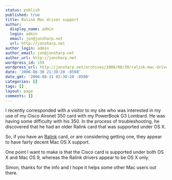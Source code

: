 ```yaml
---
status: publish
published: true
title: Ralink Mac driver support
author:
  display_name: admin
  login: admin
  email: jon@jonsharp.net
  url: http://jonsharp.net
author_login: admin
author_email: jon@jonsharp.net
author_url: http://jonsharp.net
wordpress_id: 159
wordpress_url: http://jonsharp.net/archives/2006/08/30/ralink-mac-driver-support/
date: '2006-08-30 21:30:20 -0500'
date_gmt: '2006-08-31 02:30:20 -0500'
categories: []
tags: []
layout: page
comments: []
---
```

I recently corresponded with a visitor to my site who was interested in my use of my Cisco Aironet 350 card with my PowerBook G3 Lombard.  He was having some difficulty with his 350.  In the process of troubleshooting, he discovered that he had an older Ralink card that was supported under OS X.

So, if you have an <a href="http://www.ralinktech.com">Ralink</a> card, or are considering getting one, they appear to have fairly decent Mac OS X support.

One point I want to make is that the Cisco card is supported under both OS X and Mac OS 9, whereas the Ralink drivers appear to be OS X only.

Simon, thanks for the info and I hope it helps some other Mac users out there.
